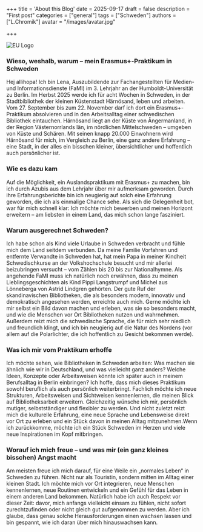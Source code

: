 +++
title = 'About this Blog'
date = 2025-09-17
draft = false
description = "First post"
categories = ["general"]
tags = ["Schweden"]
authors = ["L.Chromik"]
avatar = "/images/avatar.jpg"

+++

<img src="/images/aelgpark.jpg" alt="EU Logo" style="max-width: 400px;">

### Wieso, weshalb, warum – mein Erasmus+-Praktikum in Schweden
Hej allihopa! Ich bin Lena, Auszubildende zur Fachangestellten für Medien- und Informationsdienste (FaMI) im 3. Lehrjahr an der Humboldt-Universität zu Berlin.
Im Herbst 2025 werde ich für acht Wochen in Schweden, in der Stadtbibliothek der kleinen Küstenstadt Härnösand, leben und arbeiten. Vom 27. September bis zum 22. November darf ich dort ein Erasmus+-Praktikum absolvieren und in den Arbeitsalltag einer schwedischen Bibliothek eintauchen.
Härnösand liegt an der Küste von Ångermanland, in der Region Västernorrlands län, im nördlichen Mittelschweden – umgeben von Küste und Schären. Mit seinen knapp 20.000 Einwohnern wird Härnösand für mich, im Vergleich zu Berlin, eine ganz andere Erfahrung – eine Stadt, in der alles ein bisschen kleiner, übersichtlicher und hoffentlich auch persönlicher ist.
### Wie es dazu kam
Auf die Möglichkeit, ein Auslandspraktikum mit Erasmus+ zu machen, bin ich durch Azubis aus dem Lehrjahr über mir aufmerksam geworden. Durch ihre Erfahrungsberichte bin ich neugierig auf solch eine Erfahrung geworden, die ich als einmalige Chance sehe. Als sich die Gelegenheit bot, war für mich schnell klar: Ich möchte mich bewerben und meinen Horizont erweitern – am liebsten in einem Land, das mich schon lange fasziniert.
### Warum ausgerechnet Schweden?
Ich habe schon als Kind viele Urlaube in Schweden verbracht und fühle mich dem Land seitdem verbunden. Da meine Familie Vorfahren und entfernte Verwandte in Schweden hat, hat mein Papa in meiner Kindheit Schwedischkurse an der Volkshochschule besucht und mir allerlei beizubringen versucht – vom Zählen bis 20 bis zur Nationalhymne. Als angehende FaMI muss ich natürlich noch erwähnen, dass zu meinen Lieblingsgeschichten als Kind Pippi Langstrumpf und Michel aus Lönneberga von Astrid Lindgren gehörten.
Der gute Ruf der skandinavischen Bibliotheken, die als besonders modern, innovativ und demokratisch angesehen werden, erreichte auch mich. Gerne möchte ich mir selbst ein Bild davon machen und erleben, was sie so besonders macht, und wie die Menschen vor Ort Bibliotheken nutzen und wahrnehmen.
Außerdem reizt mich die schwedische Sprache, die für mich sehr niedlich und freundlich klingt, und ich bin neugierig auf die Natur des Nordens (vor allem auf die Polarlichter, die ich hoffentlich zu Gesicht bekommen werde).
### Was ich mir vom Praktikum erhoffe
Ich möchte sehen, wie Bibliotheken in Schweden arbeiten: Was machen sie ähnlich wie wir in Deutschland, und was vielleicht ganz anders? Welche Ideen, Konzepte oder Arbeitsweisen könnte ich später auch in meinem Berufsalltag in Berlin einbringen?
Ich hoffe, dass mich dieses Praktikum sowohl beruflich als auch persönlich weiterbringt. Fachlich möchte ich neue Strukturen, Arbeitsweisen und Sichtweisen kennenlernen, die meinen Blick auf Bibliotheksarbeit erweitern. Gleichzeitig wünsche ich mir, persönlich mutiger, selbstständiger und flexibler zu werden. Und nicht zuletzt reizt mich die kulturelle Erfahrung, eine neue Sprache und Lebensweise direkt vor Ort zu erleben und ein Stück davon in meinen Alltag mitzunehmen.Wenn ich zurückkomme, möchte ich ein Stück Schweden im Herzen und viele neue Inspirationen im Kopf mitbringen.
### Worauf ich mich freue – und was mir (ein ganz kleines bisschen) Angst macht
Am meisten freue ich mich darauf, für eine Weile ein „normales Leben“ in Schweden zu führen. Nicht nur als Touristin, sondern mitten im Alltag einer kleinen Stadt. Ich möchte mich vor Ort integrieren, neue Menschen kennenlernen, neue Routinen entwickeln und ein Gefühl für das Leben in einem anderen Land bekommen.
Natürlich habe ich auch Respekt vor dieser Zeit: davor, mich anfangs vielleicht einsam zu fühlen, nicht sofort zurechtzufinden oder nicht gleich gut aufgenommen zu werden. Aber ich glaube, dass genau solche Herausforderungen einen wachsen lassen und bin gespannt, wie ich daran über mich hinauswachsen kann.
